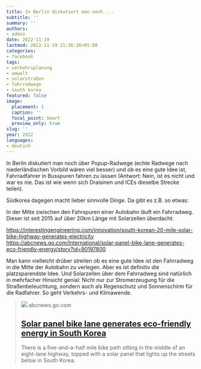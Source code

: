 ```yaml
---
title: In Berlin diskutiert man noch ...
subtitle: ''
summary: ''
authors:
- admin
date: 2022-11-19
lastmod: 2022-11-19 21:36:26+01:00
categories:
- facebook
tags:
- verkehrsplanung
- umwelt
- solarstraßen
- fahrradwege
- south korea
featured: false
image:
  placement: 1
  caption: ''
  focal_point: Smart
  preview_only: true
slug: ''
year: 2022
languages:
- deutsch
---
```


In Berlin diskutiert man noch über Popup-Radwege (echte Radwege nach niederländischen Vorbild wären viel besser) und ob es eine gute Idee ist, Fahrradfahrer in Busspuren fahren zu lassen (Antwort: Nein, ist es nicht und war es nie. Das ist wie wenn sich Draisinen und ICEs dieselbe Strecke teilen).

Südkorea dagegen macht lieber sinnvolle Dinge. Da gibt es z.B. so etwas:

In der Mitte zwischen den Fahrspuren einer Autobahn läuft ein Fahrradweg. Dieser ist seit 2015 auf über 20km Länge mit Solarzellen überdacht:

https://interestingengineering.com/innovation/south-korean-20-mile-solar-bike-highway-generates-electricity
https://abcnews.go.com/International/solar-panel-bike-lane-generates-eco-friendly-energy/story?id=90197800

Man kann vielleicht drüber streiten ob es eine gute Idee ist den Fahrradweg in die Mitte der Autobahn zu verlegen. Aber es ist definitiv die platzsparendste Idee. Und Solarzellen über dem Fahrradweg sind natürlich in mehrfacher Hinsicht genial: Nicht nur zur Stromerzeugung für die Straßenbeleuchtung, sondern auch als Regenschutz und Sonnenschirm für die Radfahrer. So geht Verkehrs- und Klimawende.
> [![](https://i.abcnewsfe.com/a/daac9014-9903-4ed9-9dea-ede792cae37f/solar-panel1-bike-ht-ml-220923_1663937369814_hpMain_16x9.jpg?w=992)](https://abcnews.go.com/International/solar-panel-bike-lane-generates-eco-friendly-energy/story?id=90197800)
> abcnews.go.com
> ## [Solar panel bike lane generates eco-friendly energy in South Korea](https://abcnews.go.com/International/solar-panel-bike-lane-generates-eco-friendly-energy/story?id=90197800)
>
>There is a five-and-a-half mile bike path sitting in the middle of an eight-lane highway, topped with a solar panel that lights up the streets below in South Korea.